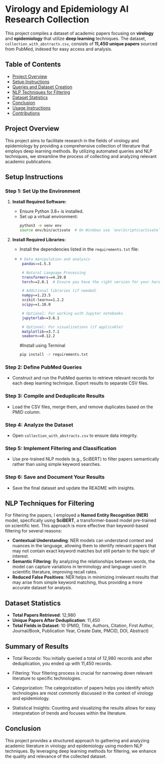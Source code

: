 # Virology and Epidemiology AI Research Collection

This project compiles a dataset of academic papers focusing on **virology** and **epidemiology** that utilize **deep learning** techniques. The dataset, `collection_with_abstracts.csv`, consists of **11,450 unique papers** sourced from PubMed, indexed for easy access and analysis.

## Table of Contents
- [Project Overview](#project-overview)
- [Setup Instructions](#setup-instructions)
- [Queries and Dataset Creation](#queries-and-dataset-creation)
- [NLP Techniques for Filtering](#nlp-techniques-for-filtering)
- [Dataset Statistics](#dataset-statistics)
- [Conclusion](#conclusion)
- [Usage Instructions](#usage-instructions)
- [Contributions](#contributions)

## Project Overview
This project aims to facilitate research in the fields of virology and epidemiology by providing a comprehensive collection of literature that employs deep learning methods. By utilizing automated queries and NLP techniques, we streamline the process of collecting and analyzing relevant academic publications.

## Setup Instructions
### Step 1: Set Up the Environment
1. **Install Required Software:**
   - Ensure Python 3.8+ is installed.
   - Set up a virtual environment:
     ```bash
     python3 -m venv env
     source env/bin/activate  # On Windows use `env\Scripts\activate`
     ```

2. **Install Required Libraries:**
   - Install the dependencies listed in the `requirements.txt` file:
   - ```bash
     # Data manipulation and analysis
      pandas==1.5.3

      # Natural Language Processing
      transformers==4.29.0
      torch==2.0.1  # Ensure you have the right version for your hardware

      # Additional libraries (if needed)
      numpy==1.23.5
      scikit-learn==1.2.2
      scipy==1.10.0

      # Optional: For working with Jupyter notebooks
      jupyterlab==3.6.1

      # Optional: For visualizations (if applicable)
      matplotlib==3.7.1
      seaborn==0.12.2

     ```
     #Install using Terminal
     ```bash
     pip install -r requirements.txt
     ```

### Step 2: Define PubMed Queries
- Construct and run the PubMed queries to retrieve relevant records for each deep learning technique. Export results to separate CSV files.

### Step 3: Compile and Deduplicate Results
- Load the CSV files, merge them, and remove duplicates based on the PMID column.

### Step 4: Analyze the Dataset
- Open `collection_with_abstracts.csv` to ensure data integrity.

### Step 5: Implement Filtering and Classification
- Use pre-trained NLP models (e.g., SciBERT) to filter papers semantically rather than using simple keyword searches.

### Step 6: Save and Document Your Results
- Save the final dataset and update the README with insights.

## NLP Techniques for Filtering
For filtering the papers, I employed a **Named Entity Recognition (NER)** model, specifically using **SciBERT**, a transformer-based model pre-trained on scientific text. This approach is more effective than keyword-based filtering for several reasons:

- **Contextual Understanding**: NER models can understand context and nuances in the language, allowing them to identify relevant papers that may not contain exact keyword matches but still pertain to the topic of interest.
- **Semantic Filtering**: By analyzing the relationships between words, the model can capture variations in terminology and language used in scientific literature, improving recall rates.
- **Reduced False Positives**: NER helps in minimizing irrelevant results that may arise from simple keyword matching, thus providing a more accurate dataset for analysis.

## Dataset Statistics
- **Total Papers Retrieved**: 12,980
- **Unique Papers After Deduplication**: 11,450
- **Total Fields in Dataset**: 10 (PMID, Title, Authors, Citation, First Author, Journal/Book, Publication Year, Create Date, PMCID, DOI, Abstract)

## Summary of Results
- Total Records: You initially queried a total of 12,980 records and after deduplication, you ended up with 11,450 records.

- Filtering: Your filtering process is crucial for narrowing down relevant literature to specific technologies.

- Categorization: The categorization of papers helps you identify which technologies are most commonly discussed in the context of virology and epidemiology.

- Statistical Insights: Counting and visualizing the results allows for easy interpretation of trends and focuses within the literature.


## Conclusion
This project provides a structured approach to gathering and analyzing academic literature in virology and epidemiology using modern NLP techniques. By leveraging deep learning methods for filtering, we enhance the quality and relevance of the collected dataset.

